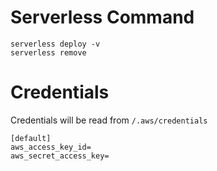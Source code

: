 # Serverless Command

```
serverless deploy -v
serverless remove
```

# Credentials

Credentials will be read from `/.aws/credentials`

```
[default]
aws_access_key_id=
aws_secret_access_key=
```
